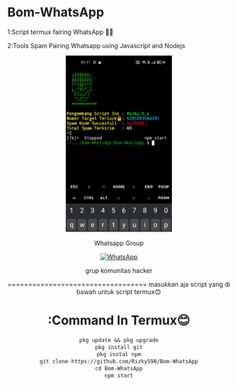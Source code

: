 # Bom-WhatsApp
1:Script termux fairing WhatsApp 🎯💯

2:Tools Spam Pairing Whatsapp using Javascript and Nodejs
<div align="center">
  <p>
    <img src="123.jpg" width="240">
    </p>
  
Whatsapp Group

[![WhatsApp](https://img.shields.io/badge/WhatsApp-25D366?style=for-the-badge&logo=whatsapp&logoColor=white)](https://chat.whatsapp.com/CZcMAG9LrF9KEPyKfGsmQO)

grup komunitas hacker

==================================
masukkan aja script yang di bawah untuk script termux😊

# :Command In Termux😊
```
pkg update && pkg upgrade
pkg install git
pkg instal npm
git clone https://github.com/Rizky598/Bom-WhatsApp
cd Bom-WhatsApp
npm start

```